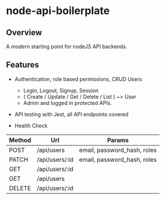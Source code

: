 # node-api-boilerplate

## Overview
A modern starting point for nodeJS API backends.

## Features
- Authentication, role based permissions, CRUD Users
  - Login, Logout, Signup, Session
  - ( Create / Update / Get / Delete / List ) ~> User
  - Admin and logged in protected APIs.

- API testing with Jest, all API endpoints covered
- Health Check


| Method | Url            | Params|
| ------ | -------------- | ----- |
| POST   | /api/users     | email, password_hash, roles |
| PATCH  | /api/users/:id | email, password_hash, roles |
| GET    | /api/users/:id | |
| GET    | /api/users     | |
| DELETE | /api/users/:id | |



